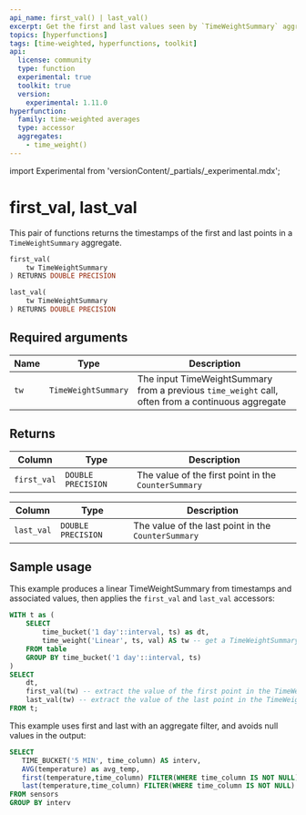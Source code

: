 ```yaml
---
api_name: first_val() | last_val()
excerpt: Get the first and last values seen by `TimeWeightSummary` aggregates
topics: [hyperfunctions]
tags: [time-weighted, hyperfunctions, toolkit]
api:
  license: community
  type: function
  experimental: true
  toolkit: true
  version:
    experimental: 1.11.0
hyperfunction:
  family: time-weighted averages
  type: accessor
  aggregates:
    - time_weight()
---
```


import Experimental from 'versionContent/_partials/_experimental.mdx';

# first_val, last_val <tag type="toolkit" content="Toolkit" /><tag type="experimental-toolkit" content="Experimental" />

This pair of functions returns the timestamps of the first and last points in a `TimeWeightSummary` aggregate.

```sql
first_val(
    tw TimeWeightSummary
) RETURNS DOUBLE PRECISION
```

```sql
last_val(
    tw TimeWeightSummary
) RETURNS DOUBLE PRECISION
```

<Experimental />

## Required arguments

|Name| Type |Description|
|-|-|-|
|`tw`|`TimeWeightSummary`|The input TimeWeightSummary from a previous `time_weight` call, often from a continuous aggregate|

## Returns

|Column|Type|Description|
|-|-|-|
|`first_val`|`DOUBLE PRECISION`|The value of the first point in the `CounterSummary`|

|Column|Type|Description|
|-|-|-|
|`last_val`|`DOUBLE PRECISION`|The value of the last point in the `CounterSummary`|

## Sample usage

This example produces a linear TimeWeightSummary from timestamps and associated
values, then applies the `first_val` and `last_val` accessors:

```sql
WITH t as (
    SELECT
        time_bucket('1 day'::interval, ts) as dt,
        time_weight('Linear', ts, val) AS tw -- get a TimeWeightSummary
    FROM table
    GROUP BY time_bucket('1 day'::interval, ts)
)
SELECT
    dt,
    first_val(tw) -- extract the value of the first point in the TimeWeightSummary
    last_val(tw) -- extract the value of the last point in the TimeWeightSummary
FROM t;
```

This example uses first and last with an aggregate filter, and avoids null
values in the output:

```sql
SELECT
   TIME_BUCKET('5 MIN', time_column) AS interv,
   AVG(temperature) as avg_temp,
   first(temperature,time_column) FILTER(WHERE time_column IS NOT NULL) AS beg_temp,
   last(temperature,time_column) FILTER(WHERE time_column IS NOT NULL) AS end_temp
FROM sensors
GROUP BY interv
```
